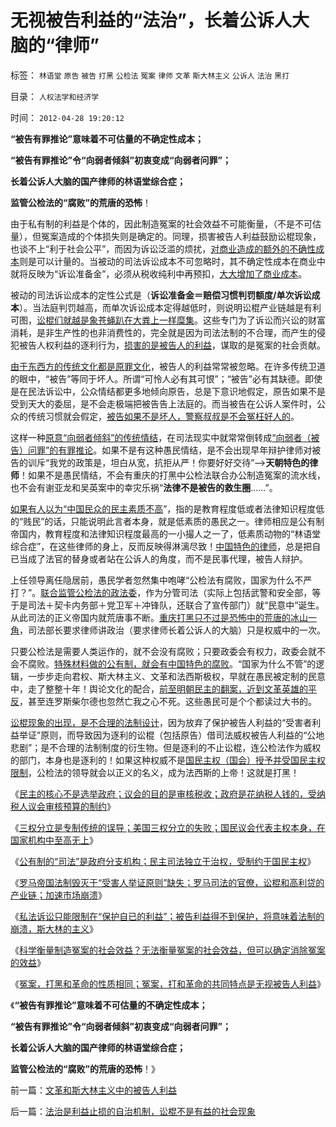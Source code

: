 # 无视被告利益的“法治”，长着公诉人大脑的“律师”

标签： `林语堂` `原告` `被告` `打黑` `公检法` `冤案` `律师` `文革` `斯大林主义` `公诉人` `法治` `黑打` 

目录： `人权法学和经济学`

时间： `2012-04-28 19:20:12`

**“被告有罪推论”意味着不可估量的不确定性成本；**

**“被告有罪推论”令“向弱者倾斜”初衷变成“向弱者问罪”；**

**长着公诉人大脑的国产律师的林语堂综合症；**

**监管公检法的“腐败”的荒唐的恐怖**！

由于私有制的利益是个体的，因此制造冤案的社会效益不可能衡量，（不是不可估量），但冤案造成的个体损失则是确定的。同理，损害被告人利益鼓励讼棍现象，也谈不上“利于社会公平”，而因为诉讼泛滥的烦扰，[对商业造成的额外的不确性成本](../../../2009/12/30/芝加哥学派，成也不确定性，败也不确定性.md)则是可以计量的。当被动的司法诉讼成本不可忽略时，其不确定性成本在商业中就将反映为“诉讼准备金”，必须从税收纯利中再预扣，[大大增加了商业成本](../../../2012/4/27/罗马法制的缺陷和帝国的毁灭！.md)。

被动的司法诉讼成本的定性公式是（**诉讼准备金＝赔偿习惯判罚额度/单次诉讼成本**）。当法庭判罚越高，而单次诉讼成本定得越低时，则说明讼棍产业链越是有利可图，[讼棍们就越是象苍蝇趴在大粪上一样糜集](../../../2012/4/25/没有受害人的方舟子打假的受害人.md)。这些专门为了诉讼而兴讼的财富消耗，是非生产性的也非消费性的，完全就是因为司法法制的不合理，而产生的侵犯被告人权利益的逐利行为，[损害的是被告人的利益](../../../2012/4/25/法律援助和法治中的讼棍现象.md)，谋取的是冤案的社会贡献。

[由于东西方的传统文化都是原罪文化](../../../2011/10/23/占用了国家的土地，贪污了自已的生命.md)，被告人的利益常常被忽略。在许多传统卫道的眼中，“被告”等同于坏人。所谓“可怜人必有其可恨”；“被告”必有其缺德。即使是在民法诉讼中，公众情结都更多地倾向原告，总是下意识地假定，原告如果不是受到天大的委屈，是不会走极端把被告告上法庭的。而当被告在公诉人案件时，公众的传统习惯就会假定，[被告如果不是坏人，警察叔叔是不会冤枉好人的](../../../2012/4/25/“受害者举证”排除斯大林正义.md)。

这样一种[原意“向弱者倾斜”的传统情结](../../../2011/10/22/罗马法衡平的中庸之道的“向弱者倾斜”的传统恶法.md)，在司法现实中就常常倒转成[“向弱者（被告）问罪”的有罪推论](../../../2009/8/27/富人不需要保护，特权才需要保护.md)。如果不是有这种愚民情结，是不会出现早年辩护律师对被告的训斥“我党的政策是，坦白从宽，抗拒从严！你要好好交待”——>**天朝特色的律师**！如果不是愚民情结，不会有重庆的打黑中公检法联合办公制造冤案的流水线，也不会有谢亚龙和吴英案中的幸灾乐祸“**法律不是被告的救生圈**……”。

[如果有人以为“中国民众的民主素质不高](../../../2012/2/17/拜上帝教的洋葱头和共产主义传统和保守主义.md)”，指的是教育程度低或者法律知识程度低的“贱民”的话，只能说明此言者本身，就是低素质的愚民之一。律师相应是公有制帝国内，教育程度和法律知识程度最高的一小撮人之一了，低素质动物的“林语堂综合症”，在这些律师的身上，反而反映得淋漓尽致！[中国特色的律师](../../../2011/1/26/传统文化缺乏逻辑，和利益错位.md)，总是把自已当成了法官的替身或者站在公诉人的角度，而不是民事代理，被告人辩护。

上任领导离任隐居前，愚民学者忽然集中咆哮“公检法有腐败，国家为什么不严打？”。[联合监管公检法的政法委](../../../2012/4/27/法权与治权的不同概念和“司法独立”.md)，作为分管司法（实际上包括武警和安全部，等于是司法＋契卡内务部＋党卫军＋冲锋队，还联合了宣传部门）就“民意中”诞生。从此司法的正义帝国内就荒唐事不断。[重庆打黑只不过是恐怖中的荒唐的冰山一角](../../../2012/3/21/重庆打黑说话算数，只办文强一个官.md)，司法部长要求律师讲政治（要求律师长着公诉人的大脑）只是权威中的一次。

只要公检法是需要人类运作的，就不会没有腐败；只要政委会有权力，政委会就不会不腐败。[特殊材料做的公有制，就会有中国特色的腐败](../../../2012/4/26/腐败和公有制伴生,对私有制政体几乎无影响.md)。“国家为什么不管”的逻辑，一步步走向君权、斯大林主义、文革和法西斯极权，早就在愚民被定制的民意中，走了整整十年！舆论文化的配合，[前至明朝民主的翻案，近到文革英雄的平反](../../../2011/11/28/为明朝翻案的重大“历史”意义.md)，甚至连罗斯柴尔德也忽然亡我之心不死。这些愚民可是个个都读过大书的。

[讼棍现象的出现，是不合理的法制设计](http://blog.sina.com.cn/s/blog_5563a64d0102e1ed.html)，因为放弃了保护被告人利益的“受害者利益举证”原则，而导致因为逐利的讼棍（包括原告）借司法威权被告人利益的“公地悲剧”；是不合理的法制制度的衍生物。但是逐利的不止讼棍，连公检法作为威权的部门，本身也是逐利的！如果这种权威不是[国民主权（国会）授予并受国民主权限制](../../../2012/4/26/三权分立是专制传统的误导，美国实践的失败.md)，公检法的领导就会以正义的名义，成为法西斯的上帝！这就是打黑！

《[民主的核心不是选举政府；议会的目的是审核税收；政府是花纳税人钱的，受纳税人议会审核预算的制约](../../../2012/4/26/民主不是为了选举政府，议会的目的是审核税收.md)》

《[三权分立是专制传统的误导；美国三权分立的失败；国民议会代表主权本身，在国家机构中至高无上](../../../2012/4/26/三权分立是专制传统的误导，美国实践的失败.md)》

《[公有制的“司法”是政府分支机构；民主司法独立于治权，受制约于国民主权](../../../2012/4/27/法权与治权的不同概念和“司法独立”.md)》

《[罗马帝国法制毁灭于“受害人举证原则”缺失；罗马司法的官僚，讼棍和高利贷的产业链；加速市场崩溃](../../../2012/4/27/罗马法制的缺陷和帝国的毁灭！.md)》

《[私法诉讼只能限制在“保护自已的利益”；被告利益得不到保护，将意味着法制的崩溃，斯大林的主义](http://blog.sina.com.cn/s/blog_5563a64d0102e1ed.html)》

《[科学衡量制造冤案的社会效益？无法衡量冤案的社会效益，但可以确定消除冤案的效益](../../../2012/4/28/科学地衡量制造冤案的社会效益.md)》

《[冤案，打黑和革命的性质相同；冤案，打和革命的共同特点是无视被告人利益](../../../2012/4/28/文革和斯大林主义中的被告人利益.md)》

《**“被告有罪推论”意味着不可估量的不确定性成本；**

**“被告有罪推论”令“向弱者倾斜”初衷变成“向弱者问罪”；**

**长着公诉人大脑的国产律师的林语堂综合症；**

**监管公检法的“腐败”的荒唐的恐怖**！》



前一篇：[文革和斯大林主义中的被告人利益](../../../2012/4/28/文革和斯大林主义中的被告人利益.md)

后一篇：[法治是利益止损的自治机制，讼棍不是有益的社会现象](../../../2012/4/29/法治是利益止损的自治机制，讼棍不是有益的社会现象.md)